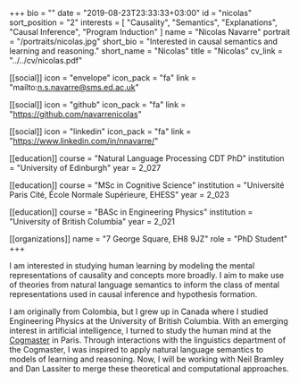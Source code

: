 +++
bio = ""
date = "2019-08-23T23:33:33+03:00"
id = "nicolas"
sort_position = "2"
interests = [
  "Causality",
  "Semantics",
  "Explanations",
  "Causal Inference",
  "Program Induction"
]
name = "Nicolas Navarre"
portrait = "/portraits/nicolas.jpg"
short_bio = "Interested in causal semantics and learning and reasoning."
short_name = "Nicolas"
title = "Nicolas"
cv_link = "../../cv/nicolas.pdf"

[[social]]
icon = "envelope"
icon_pack = "fa"
link = "mailto:n.s.navarre@sms.ed.ac.uk"

[[social]]
icon = "github"
icon_pack = "fa"
link = "https://github.com/navarrenicolas"

[[social]]
icon = "linkedin"
icon_pack = "fa"
link = "https://www.linkedin.com/in/nnavarre/"

[[education]]
course = "Natural Language Processing CDT PhD"
institution = "University of Edinburgh"
year = 2_027

[[education]]
course = "MSc in Cognitive Science"
institution = "Université Paris Cité, École Normale Supérieure, EHESS"
year = 2_023

[[education]]
course = "BASc in Engineering Physics"
institution = "University of British Columbia"
year = 2_021

[[organizations]]
name = "7 George Square, EH8 9JZ"
role = "PhD Student"
+++
<!-- You can write $\LaTeX$ and *Markdown* here. -->

I am interested in studying human learning by modeling the mental representations of causality and concepts more broadly.
I aim to make use of theories from natural language semantics to inform the class of mental representations used in causal inference and hypothesis formation.

I am originally from Colombia, but I grew up in Canada where I studied Engineering Physics at the University of British Columbia.
With an emerging interest in artificial intelligence, I turned to study the human mind at the [Cogmaster](https://psl.eu/en/education/cognitive-science-cogmaster) in Paris.
Through interactions with the linguistics department of the Cogmaster, I was inspired to apply natural language semantics to models of learning and reasoning.
Now, I will be working with Neil Bramley and Dan Lassiter to merge these theoretical and computational approaches.
